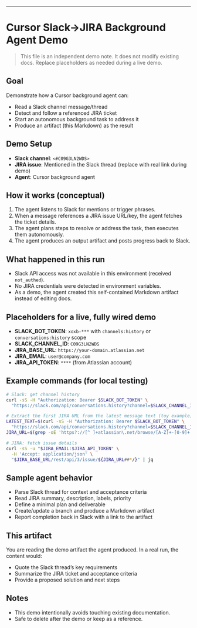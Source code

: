 ---
# Cursor Slack→JIRA Background Agent Demo

> This file is an independent demo note. It does not modify existing docs.
> Replace placeholders as needed during a live demo.

## Goal
Demonstrate how a Cursor background agent can:
- Read a Slack channel message/thread
- Detect and follow a referenced JIRA ticket
- Start an autonomous background task to address it
- Produce an artifact (this Markdown) as the result

## Demo Setup
- **Slack channel**: `<#C09G3LN2WDS>`
- **JIRA issue**: Mentioned in the Slack thread (replace with real link during demo)
- **Agent**: Cursor background agent

## How it works (conceptual)
1. The agent listens to Slack for mentions or trigger phrases.
2. When a message references a JIRA issue URL/key, the agent fetches the ticket details.
3. The agent plans steps to resolve or address the task, then executes them autonomously.
4. The agent produces an output artifact and posts progress back to Slack.

## What happened in this run
- Slack API access was not available in this environment (received `not_authed`).
- No JIRA credentials were detected in environment variables.
- As a demo, the agent created this self-contained Markdown artifact instead of editing docs.

## Placeholders for a live, fully wired demo
- **SLACK_BOT_TOKEN**: `xoxb-***` with `channels:history` or `conversations:history` scope
- **SLACK_CHANNEL_ID**: `C09G3LN2WDS`
- **JIRA_BASE_URL**: `https://your-domain.atlassian.net`
- **JIRA_EMAIL**: `user@company.com`
- **JIRA_API_TOKEN**: `****` (from Atlassian account)

## Example commands (for local testing)
```bash
# Slack: get channel history
curl -sS -H "Authorization: Bearer $SLACK_BOT_TOKEN" \
  "https://slack.com/api/conversations.history?channel=$SLACK_CHANNEL_ID" | jq

# Extract the first JIRA URL from the latest message text (toy example)
LATEST_TEXT=$(curl -sS -H "Authorization: Bearer $SLACK_BOT_TOKEN" \
  "https://slack.com/api/conversations.history?channel=$SLACK_CHANNEL_ID&limit=1" | jq -r '.messages[0].text')
JIRA_URL=$(grep -oE 'https?://[^ ]+atlassian\.net/browse/[A-Z]+-[0-9]+' <<<"$LATEST_TEXT" | head -n1)

# JIRA: fetch issue details
curl -sS -u "$JIRA_EMAIL:$JIRA_API_TOKEN" \
  -H 'Accept: application/json' \
  "$JIRA_BASE_URL/rest/api/3/issue/${JIRA_URL##*/}" | jq
```

## Sample agent behavior
- Parse Slack thread for context and acceptance criteria
- Read JIRA summary, description, labels, priority
- Define a minimal plan and deliverable
- Create/update a branch and produce a Markdown artifact
- Report completion back in Slack with a link to the artifact

## This artifact
You are reading the demo artifact the agent produced. In a real run, the content would:
- Quote the Slack thread’s key requirements
- Summarize the JIRA ticket and acceptance criteria
- Provide a proposed solution and next steps

## Notes
- This demo intentionally avoids touching existing documentation.
- Safe to delete after the demo or keep as a reference.